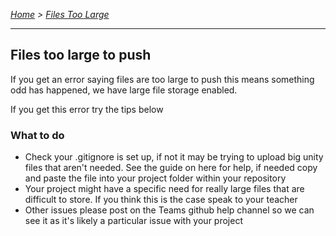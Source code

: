 *[Home](../README.md) > [Files Too Large](./filesTooLarge.md)*

---

## Files too large to push
If you get an error saying files are too large to push this means something odd has happened, we have large file storage enabled.

If you get this error try the tips below

### What to do
- Check your .gitignore is set up, if not it may be trying to upload big unity files that aren't needed. See the guide on here for help, if needed copy and paste the file into your project folder within your repository
- Your project might have a specific need for really large files that are difficult to store. If you think this is the case speak to your teacher
- Other issues please post on the Teams github help channel so we can see it as it's likely a particular issue with your project